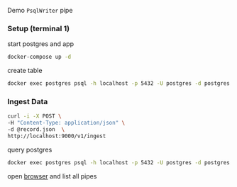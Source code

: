 Demo `PsqlWriter` pipe
### Setup (terminal 1)
start postgres and app
```sh
docker-compose up -d
```
create table
```sh
docker exec postgres psql -h localhost -p 5432 -U postgres -d postgres -w -c "CREATE TABLE IF NOT EXISTS records ( key TEXT PRIMARY KEY, value INTEGER )"
```
### Ingest Data
```sh
curl -i -X POST \
-H "Content-Type: application/json" \
-d @record.json  \
http://localhost:9000/v1/ingest
```
query postgres
```sh
docker exec postgres psql -h localhost -p 5432 -U postgres -d postgres -w -c "SELECT key, value FROM records WHERE key = 'foo'"
```
open [browser](http://localhost:8000/v1/pipe) and list all pipes